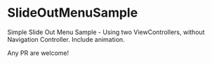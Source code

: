 # SlideOutMenuSample
Simple Slide Out Menu Sample - Using two ViewControllers, without Navigation Controller. Include animation.

Any PR are welcome!
